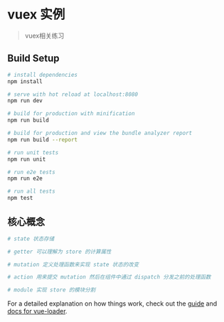 # vuex 实例

> vuex相关练习

## Build Setup

``` bash
# install dependencies
npm install

# serve with hot reload at localhost:8080
npm run dev

# build for production with minification
npm run build

# build for production and view the bundle analyzer report
npm run build --report

# run unit tests
npm run unit

# run e2e tests
npm run e2e

# run all tests
npm test
```
## 核心概念

``` bash
# state 状态存储

# getter 可以理解为 store 的计算属性

# mutation 定义处理函数来实现 state 状态的改变

# action 用来提交 mutation 然后在组件中通过 dispatch 分发之前的处理函数

# module 实现 store 的模块分割

```


For a detailed explanation on how things work, check out the [guide](http://vuejs-templates.github.io/webpack/) and [docs for vue-loader](http://vuejs.github.io/vue-loader).
